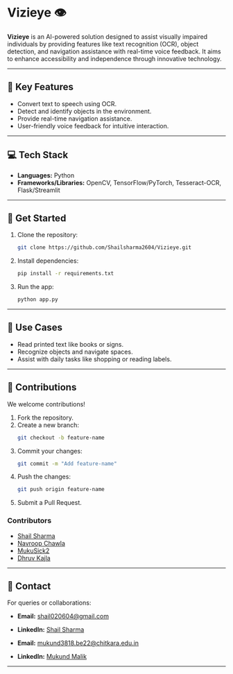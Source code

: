 # Vizieye 👁️  

**Vizieye** is an AI-powered solution designed to assist visually impaired individuals by providing features like text recognition (OCR), object detection, and navigation assistance with real-time voice feedback. It aims to enhance accessibility and independence through innovative technology.

---

## 🌟 Key Features  

- Convert text to speech using OCR.  
- Detect and identify objects in the environment.  
- Provide real-time navigation assistance.  
- User-friendly voice feedback for intuitive interaction.  

---

## 💻 Tech Stack  

- **Languages:** Python  
- **Frameworks/Libraries:** OpenCV, TensorFlow/PyTorch, Tesseract-OCR, Flask/Streamlit  

---

## 🚀 Get Started  

1. Clone the repository:  
   ```bash
   git clone https://github.com/Shailsharma2604/Vizieye.git
   ```  
2. Install dependencies:  
   ```bash
   pip install -r requirements.txt
   ```  
3. Run the app:  
   ```bash
   python app.py
   ```  

---

## 🎯 Use Cases  

- Read printed text like books or signs.  
- Recognize objects and navigate spaces.  
- Assist with daily tasks like shopping or reading labels.  

---

## 🤝 Contributions  

We welcome contributions!  

1. Fork the repository.  
2. Create a new branch:  
   ```bash
   git checkout -b feature-name
   ```  
3. Commit your changes:  
   ```bash
   git commit -m "Add feature-name"
   ```  
4. Push the changes:  
   ```bash
   git push origin feature-name
   ```  
5. Submit a Pull Request.  

### Contributors  
- [Shail Sharma](https://github.com/Shailsharma2604)  
- [Navroop Chawla](https://github.com/navroopchawla)  
- [MukuSick2](https://github.com/MukuSick2)  
- [Dhruv Kajla](https://github.com/dhruvkajla0001)  

---

## 📧 Contact  

For queries or collaborations:  
- **Email:** [shail020604@gmail.com](mailto:shail020604@gmail.com)  
- **LinkedIn:** [Shail Sharma](https://www.linkedin.com/in/shail-sharma-607175250)  

- **Email:** [mukund3818.be22@chitkara.edu.in](mailto:mukund3818.be22@chitkara.edu.in)  
- **LinkedIn:** [Mukund Malik](https://www.linkedin.com/in/mukund-malik-5131a4280/)  

---  
